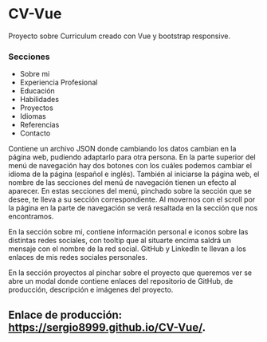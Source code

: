 # CV-Vue
 
Proyecto sobre Curriculum creado con Vue y bootstrap responsive. 

### Secciones

- Sobre mi
- Experiencia Profesional
- Educación
- Habilidades
- Proyectos 
- Idiomas
- Referencias
- Contacto

Contiene un archivo JSON donde cambiando los datos cambian en la página web, pudiendo adaptarlo para otra persona.
En la parte superior del menú de navegación hay dos botones con los cuáles podemos cambiar el idioma de la página (español e inglés). También al iniciarse la página web, el nombre de las secciones del menú de navegación tienen un efecto al aparecer. En estas secciones del menú, pinchado sobre la sección que se desee, te lleva a su sección correspondiente.
Al movernos con el scroll por la página en la parte de navegación se verá resaltada en la sección que nos encontramos.

En la sección sobre mí, contiene información personal e iconos sobre las distintas redes sociales, con tooltip que al situarte encima saldrá un mensaje con el nombre de la red social. GitHub y LinkedIn  te llevan a los enlaces de mis redes sociales personales.

En la sección proyectos al pinchar sobre el proyecto que queremos ver se abre un modal donde contiene enlaces del repositorio de GitHub, de producción, descripción e imágenes del proyecto.

## Enlace de producción: https://sergio8999.github.io/CV-Vue/.
